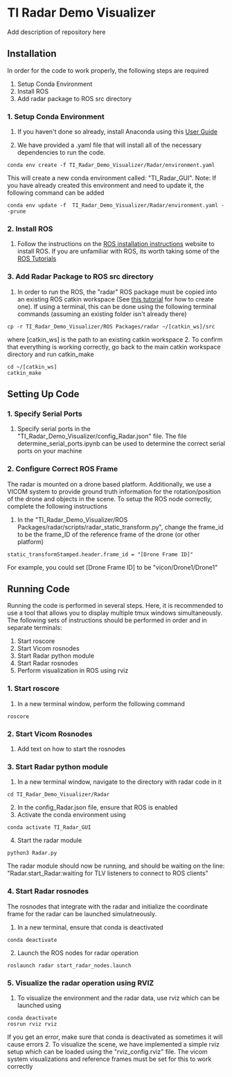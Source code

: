 # TI Radar Demo Visualizer

Add description of repository here

## Installation
In order for the code to work properly, the following steps are required
1. Setup Conda Environment
2. Install ROS
3. Add radar package to ROS src directory

### 1. Setup Conda Environment
1. If you haven't done so already, install Anaconda using this [User Guide](https://docs.conda.io/projects/conda/en/latest/user-guide/install/index.html)

2. We have provided a .yaml file that will install all of the necessary dependencies to run the code. 

```
conda env create -f TI_Radar_Demo_Visualizer/Radar/environment.yaml
```

This will create a new conda environment called: "TI_Radar_GUI". Note: If you have already created this environment and need to update it, the following command can be added

```
conda env update -f  TI_Radar_Demo_Visualizer/Radar/environment.yaml --prune
```

### 2. Install ROS
1. Follow the instructions on the [ROS installation instructions](http://wiki.ros.org/noetic/Installation) website to install ROS. If you are unfamiliar with ROS, its worth taking some of the [ROS Tutorials](http://wiki.ros.org/ROS/Tutorials)

### 3. Add Radar Package to ROS src directory
1. In order to run the ROS, the "radar" ROS package must be copied into an existing ROS catkin workspace (See [this tutorial](http://wiki.ros.org/ROS/Tutorials/InstallingandConfiguringROSEnvironment) for how to create one). If using a terminal, this can be done using the following terminal commands (assuming an existing folder isn't already there)
```
cp -r TI_Radar_Demo_Visualizer/ROS Packages/radar ~/[catkin_ws]/src
```
where [catkin_ws] is the path to an existing catkin workspace
2. To confirm that everything is working correctly, go back to the main catkin workspace directory and run catkin_make
```
cd ~/[catkin_ws]
catkin_make
```

## Setting Up Code
### 1. Specify Serial Ports
1. Specify serial ports in the "TI_Radar_Demo_Visualizer/config_Radar.json" file. The file determine_serial_ports.ipynb can be used to determine the correct serial ports on your machine

### 2. Configure Correct ROS Frame
The radar is mounted on a drone based platform. Additionally, we use a VICOM system to provide ground truth information for the rotation/position of the drone and objects in the scene. To setup the ROS node correctly, complete the following instructions

1. In the "TI_Radar_Demo_Visualizer/ROS Packages/radar/scripts/radar_static_transform.py", change the frame_id to be the frame_ID of the reference frame of the drone (or other platform)
```
static_transformStamped.header.frame_id = "[Drone Frame ID]"
```
For example, you could set [Drone Frame ID] to be "vicon/Drone1/Drone1"

## Running Code
Running the code is performed in several steps. Here, it is recommended  to use a tool that allows you to display multiple tmux windows simultaneously. The following sets of instructions should be performed in order and in separate terminals:
1. Start roscore
2. Start Vicom rosnodes
3. Start Radar python module
4. Start Radar rosnodes
5. Perform visualization in ROS using rviz

### 1. Start roscore

1. In a new terminal window, perform the following command
```
roscore
```

### 2. Start Vicom Rosnodes
1. Add text on how to start the rosnodes

### 3. Start Radar python module
1. In a new terminal window, navigate to the directory with radar code in it
```
cd TI_Radar_Demo_Visualizer/Radar
```
2. In the config_Radar.json file, ensure that ROS is enabled
3. Activate the conda environment using
```
conda activate TI_Radar_GUI
```
4. Start the radar module
```
python3 Radar.py
```
The radar module should now be running, and should be waiting on the line: "Radar.start_Radar:waiting for TLV listeners to connect to ROS clients"

### 4. Start Radar rosnodes
The rosnodes that integrate with the radar and initialize the coordinate frame for the radar can be launched simulatneously. 
1. In a new terminal, ensure that conda is deactivated
```
conda deactivate
```
2. Launch the ROS nodes for radar operation
```
roslaunch radar start_radar_nodes.launch
```

### 5. Visualize the radar operation using RVIZ
1. To visualize the environment and the radar data, use rviz which can be launched using 
```
conda deactivate
rosrun rviz rviz
```
If you get an error, make sure that conda is deactivated as sometimes it will cause errors
2. To visualize the scene, we have implemented a simple rviz setup which can be loaded using the "rviz_config.rviz" file. The vicom system visualizations and reference frames must be set for this to work correctly 